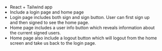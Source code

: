 * React + Tailwind app 
* Include a login page and home page
* Login page includes both sign and sign button. User can first sign up and then signed to see the home page. 
* Home page includes a user info button which reveals information about the current signed users. 
* Home page also include a logout button which will logout from the home screen and take us back to the login page. 
